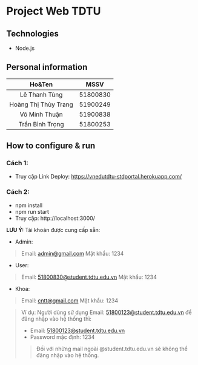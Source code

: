 # Project Web TDTU

## Technologies

-   Node.js

## Personal information
  
|       Ho&Ten       |      MSSV        |
| :------------:|:-------------:|
|    Lê Thanh Tùng          |        51800830      |
|     Hoàng Thị Thùy Trang         |        51900249      |
|     Võ Minh Thuận         | 51900838             |
|     Trần Bình Trọng         | 51800253             |

## How to configure & run

###	Cách 1:

-	Truy cập Link Deploy: https://vnedutdtu-stdportal.herokuapp.com/

###	Cách 2:

-	npm install
-	npm run start
-	Truy cập: http://localhost:3000/

**LƯU Ý:** Tài khoản được cung cấp sẳn:

- Admin:
> Email: admin@gmail.com
> Mật khẩu: 1234

- User:
> Email: 51800830@student.tdtu.edu.vn
> Mật khẩu: 1234

- Khoa:
> Email: cntt@gmail.com
> Mật khẩu: 1234

> Ví dụ:
> Người dùng sử dụng Email: 51800123@student.tdtu.edu.vn để đăng nhập vào hệ thống thì:
> -	Email: 51800123@student.tdtu.edu.vn
> -	Password mặc định: 1234 
> > Đối với những mail ngoài @student.tdtu.edu.vn sẽ không thể đăng nhập vào hệ thống.

